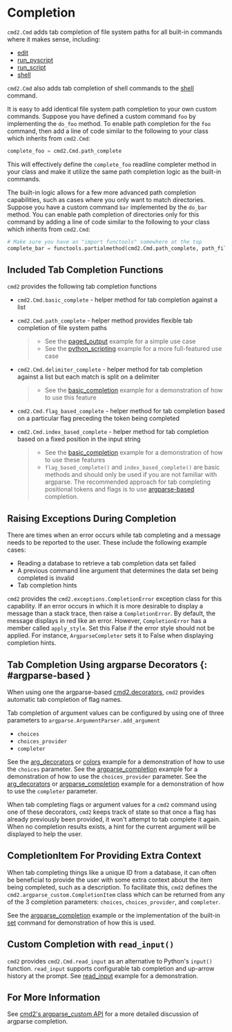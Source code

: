 # Completion

`cmd2.Cmd` adds tab completion of file system paths for all built-in commands where it makes sense,
including:

- [edit](./builtin_commands.md#edit)
- [run_pyscript](./builtin_commands.md#run_pyscript)
- [run_script](./builtin_commands.md#run_script)
- [shell](./builtin_commands.md#shell)

`cmd2.Cmd` also adds tab completion of shell commands to the [shell](./builtin_commands.md#shell)
command.

It is easy to add identical file system path completion to your own custom commands. Suppose you
have defined a custom command `foo` by implementing the `do_foo` method. To enable path completion
for the `foo` command, then add a line of code similar to the following to your class which inherits
from `cmd2.Cmd`:

```py
complete_foo = cmd2.Cmd.path_complete
```

This will effectively define the `complete_foo` readline completer method in your class and make it
utilize the same path completion logic as the built-in commands.

The built-in logic allows for a few more advanced path completion capabilities, such as cases where
you only want to match directories. Suppose you have a custom command `bar` implemented by the
`do_bar` method. You can enable path completion of directories only for this command by adding a
line of code similar to the following to your class which inherits from `cmd2.Cmd`:

```py
# Make sure you have an "import functools" somewhere at the top
complete_bar = functools.partialmethod(cmd2.Cmd.path_complete, path_filter=os.path.isdir)
```

## Included Tab Completion Functions

`cmd2` provides the following tab completion functions

- `cmd2.Cmd.basic_complete` - helper method for tab completion against a list

- `cmd2.Cmd.path_complete` - helper method provides flexible tab completion of file system paths

    > - See the
    >   [paged_output](https://github.com/python-cmd2/cmd2/blob/main/examples/paged_output.py)
    >   example for a simple use case
    > - See the
    >   [python_scripting](https://github.com/python-cmd2/cmd2/blob/main/examples/python_scripting.py)
    >   example for a more full-featured use case

- `cmd2.Cmd.delimiter_complete` - helper method for tab completion against a list but each match is
  split on a delimiter

    > - See the
    >   [basic_completion](https://github.com/python-cmd2/cmd2/blob/main/examples/basic_completion.py)
    >   example for a demonstration of how to use this feature

- `cmd2.Cmd.flag_based_complete` - helper method for tab completion based on a particular flag
  preceding the token being completed

- `cmd2.Cmd.index_based_complete` - helper method for tab completion based on a fixed position in
  the input string

    > - See the
    >   [basic_completion](https://github.com/python-cmd2/cmd2/blob/main/examples/basic_completion.py)
    >   example for a demonstration of how to use these features
    > - `flag_based_complete()` and `index_based_complete()` are basic methods and should only be
    >   used if you are not familiar with argparse. The recommended approach for tab completing
    >   positional tokens and flags is to use [argparse-based](#argparse-based) completion.

## Raising Exceptions During Completion

There are times when an error occurs while tab completing and a message needs to be reported to the
user. These include the following example cases:

- Reading a database to retrieve a tab completion data set failed
- A previous command line argument that determines the data set being completed is invalid
- Tab completion hints

`cmd2` provides the `cmd2.exceptions.CompletionError` exception class for this capability. If an
error occurs in which it is more desirable to display a message than a stack trace, then raise a
`CompletionError`. By default, the message displays in red like an error. However, `CompletionError`
has a member called `apply_style`. Set this False if the error style should not be applied. For
instance, `ArgparseCompleter` sets it to False when displaying completion hints.

## Tab Completion Using argparse Decorators {: #argparse-based }

When using one the argparse-based [cmd2.decorators](../api/decorators.md), `cmd2` provides automatic
tab completion of flag names.

Tab completion of argument values can be configured by using one of three parameters to
`argparse.ArgumentParser.add_argument`

- `choices`
- `choices_provider`
- `completer`

See the [arg_decorators](https://github.com/python-cmd2/cmd2/blob/main/examples/arg_decorators.py)
or [colors](https://github.com/python-cmd2/cmd2/blob/main/examples/colors.py) example for a
demonstration of how to use the `choices` parameter. See the
[argparse_completion](https://github.com/python-cmd2/cmd2/blob/main/examples/argparse_completion.py)
example for a demonstration of how to use the `choices_provider` parameter. See the
[arg_decorators](https://github.com/python-cmd2/cmd2/blob/main/examples/arg_decorators.py) or
[argparse_completion](https://github.com/python-cmd2/cmd2/blob/main/examples/argparse_completion.py)
example for a demonstration of how to use the `completer` parameter.

When tab completing flags or argument values for a `cmd2` command using one of these decorators,
`cmd2` keeps track of state so that once a flag has already previously been provided, it won't
attempt to tab complete it again. When no completion results exists, a hint for the current argument
will be displayed to help the user.

## CompletionItem For Providing Extra Context

When tab completing things like a unique ID from a database, it can often be beneficial to provide
the user with some extra context about the item being completed, such as a description. To
facilitate this, `cmd2` defines the `cmd2.argparse_custom.CompletionItem` class which can be
returned from any of the 3 completion parameters: `choices`, `choices_provider`, and `completer`.

See the
[argparse_completion](https://github.com/python-cmd2/cmd2/blob/main/examples/argparse_completion.py)
example or the implementation of the built-in [set](./builtin_commands.md#set) command for
demonstration of how this is used.

## Custom Completion with `read_input()`

`cmd2` provides `cmd2.Cmd.read_input` as an alternative to Python's `input()` function. `read_input`
supports configurable tab completion and up-arrow history at the prompt. See
[read_input](https://github.com/python-cmd2/cmd2/blob/main/examples/read_input.py) example for a
demonstration.

## For More Information

See [cmd2's argparse_custom API](../api/argparse_custom.md) for a more detailed discussion of
argparse completion.
